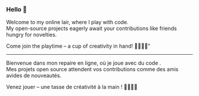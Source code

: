 ### Hello 👋

Welcome to my online lair, where I play with code. <br/>
My open-source projects eagerly await your contributions like friends hungry for novelties.

Come join the playtime – a cup of creativity in hand! 🎩🎨👨‍💻"

<hr/>

Bienvenue dans mon repaire en ligne, où je joue avec du code .<br/>
Mes projets open source attendent vos contributions comme des amis avides de nouveautés. 

Venez jouer  – une tasse de créativité à la main ! 🎩🎨👨‍💻

<!--
**EBosset/EBosset** is a ✨ _special_ ✨ repository because its `README.md` (this file) appears on your GitHub profile.

Here are some ideas to get you started:

- 🔭 I’m currently working on ...
- 🌱 I’m currently learning ...
- 👯 I’m looking to collaborate on ...
- 🤔 I’m looking for help with ...
- 💬 Ask me about ...
- 📫 How to reach me: ...
- 😄 Pronouns: ...
- ⚡ Fun fact: ...
-->
